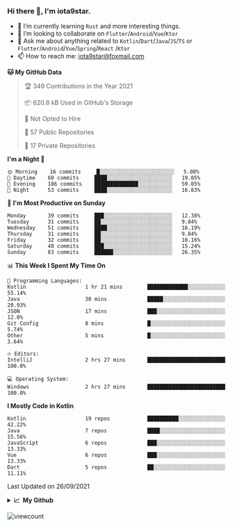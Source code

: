 ### Hi there 👋, I'm iota9star.

- 🌱 I’m currently learning `Rust` and more interesting things.
- 👯 I’m looking to collaborate on `Flutter`/`Android`/`Vue`/`Ktor`
- 💬 Ask me about anything related to `Kotlin`/`Dart`/`Java`/`JS`/`TS` or `Flutter`/`Android`/`Vue`/`Spring`/`React`
  /`Ktor`
- 📫 How to reach me: [iota9star@foxmail.com](iota9star@foxmail.com)



<!--START_SECTION:waka-->
**🐱 My GitHub Data** 

> 🏆 349 Contributions in the Year 2021
 > 
> 📦 620.8 kB Used in GitHub's Storage 
 > 
> 🚫 Not Opted to Hire
 > 
> 📜 57 Public Repositories 
 > 
> 🔑 17 Private Repositories  
 > 
**I'm a Night 🦉** 

```text
🌞 Morning    16 commits     █░░░░░░░░░░░░░░░░░░░░░░░░   5.08% 
🌆 Daytime    60 commits     ████░░░░░░░░░░░░░░░░░░░░░   19.05% 
🌃 Evening    186 commits    ██████████████░░░░░░░░░░░   59.05% 
🌙 Night      53 commits     ████░░░░░░░░░░░░░░░░░░░░░   16.83%

```
📅 **I'm Most Productive on Sunday** 

```text
Monday       39 commits     ███░░░░░░░░░░░░░░░░░░░░░░   12.38% 
Tuesday      31 commits     ██░░░░░░░░░░░░░░░░░░░░░░░   9.84% 
Wednesday    51 commits     ████░░░░░░░░░░░░░░░░░░░░░   16.19% 
Thursday     31 commits     ██░░░░░░░░░░░░░░░░░░░░░░░   9.84% 
Friday       32 commits     ██░░░░░░░░░░░░░░░░░░░░░░░   10.16% 
Saturday     48 commits     ███░░░░░░░░░░░░░░░░░░░░░░   15.24% 
Sunday       83 commits     ██████░░░░░░░░░░░░░░░░░░░   26.35%

```


📊 **This Week I Spent My Time On** 

```text
💬 Programming Languages: 
Kotlin                   1 hr 21 mins        █████████████░░░░░░░░░░░░   55.14% 
Java                     30 mins             █████░░░░░░░░░░░░░░░░░░░░   20.93% 
JSON                     17 mins             ███░░░░░░░░░░░░░░░░░░░░░░   12.0% 
Git Config               8 mins              █░░░░░░░░░░░░░░░░░░░░░░░░   5.74% 
Other                    5 mins              █░░░░░░░░░░░░░░░░░░░░░░░░   3.64%

🔥 Editors: 
IntelliJ                 2 hrs 27 mins       █████████████████████████   100.0%

💻 Operating System: 
Windows                  2 hrs 27 mins       █████████████████████████   100.0%

```

**I Mostly Code in Kotlin** 

```text
Kotlin                   19 repos            ██████████░░░░░░░░░░░░░░░   42.22% 
Java                     7 repos             ████░░░░░░░░░░░░░░░░░░░░░   15.56% 
JavaScript               6 repos             ███░░░░░░░░░░░░░░░░░░░░░░   13.33% 
Vue                      6 repos             ███░░░░░░░░░░░░░░░░░░░░░░   13.33% 
Dart                     5 repos             ██░░░░░░░░░░░░░░░░░░░░░░░   11.11%

```



 Last Updated on 26/09/2021
<!--END_SECTION:waka-->

<details>
  <summary><b>📈&nbsp;&nbsp;My Github</b></summary>
  <br>
  <img src='https://github-profile-trophy.vercel.app/?username=iota9star'>
  <img src='https://bad-apple-github-readme.vercel.app/api?show_bg=1&username=iota9star&hide_title=true'>
  <img src='http://cr-skills-chart-widget.azurewebsites.net/api/api?username=iota9star'>
</details>


![viewcount](https://count.getloli.com/get/@iota9star?theme=rule34)
